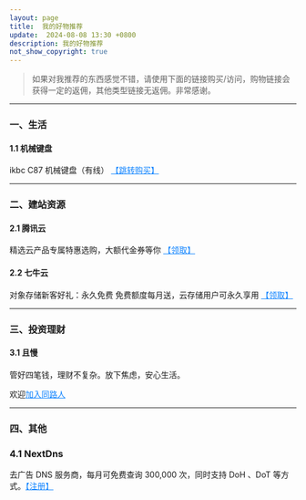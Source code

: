 ```yaml
---
layout: page
title:  我的好物推荐
update:  2024-08-08 13:30 +0800
description: 我的好物推荐
not_show_copyright: true
---
```


> 如果对我推荐的东西感觉不错，请使用下面的链接购买/访问，购物链接会获得一定的返佣，其他类型链接无返佣。非常感谢。

------

### 一、生活

#### 1.1 机械键盘

ikbc C87 机械键盘（有线） <a href="https://ypingcn.com/go/out?r=ikbc-c87" target="_blank" rel="noopener nofollow" style="color: #0c82ff;" title="ikbc C87 机械键盘（有线）">【跳转购买】</a> 

------

### 二、建站资源

#### 2.1 腾讯云

精选云产品专属特惠选购，大额代金券等你 <a href="https://ypingcn.com/go/out?r=tencentcloud" target="_blank" rel="noopener nofollow" style="color: #0c82ff;" title="腾讯云产品">【领取】</a> 

#### 2.2 七牛云

对象存储新客好礼：永久免费 免费额度每月送，云存储用户可永久享用 <a href="https://ypingcn.com/go/out?r=qiniu" target="_blank" rel="noopener nofollow" style="color: #0c82ff;" title="七牛云对象存储">【领取】</a>

------

### 三、投资理财

#### 3.1 且慢

管好四笔钱，理财不复杂。放下焦虑，安心生活。

欢迎<a href="https://ypingcn.com/go/out?r=qieman" target="_blank" rel="noopener nofollow" style="color: #0c82ff;" title="且慢同路人">加入同路人</a>

------

### 四、其他

### 4.1 NextDns

去广告 DNS 服务商，每月可免费查询 300,000 次，同时支持 DoH 、DoT 等方式。<a href="https://ypingcn.com/go/out?r=nextdns" target="_blank" rel="noopener nofollow" style="color: #0c82ff;" title="NextDns">【注册】</a>








